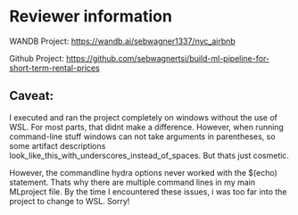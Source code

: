 
# Reviewer information
WANDB Project: https://wandb.ai/sebwagner1337/nyc_airbnb

Github Project: https://github.com/sebwagnertsi/build-ml-pipeline-for-short-term-rental-prices

## Caveat:
I executed and ran the project completely on windows without the use of WSL.
For most parts, that didnt make a difference. 
However, when running command-line stuff windows can not take arguments in parentheses, so some
artifact descriptions look_like_this_with_underscores_instead_of_spaces.
But thats just cosmetic.

However, the commandline hydra options never worked with the $(echo) statement. Thats why there are multiple command lines in my main MLproject file.
By the time I encountered these issues, i was too far into the project to change to WSL.
Sorry!